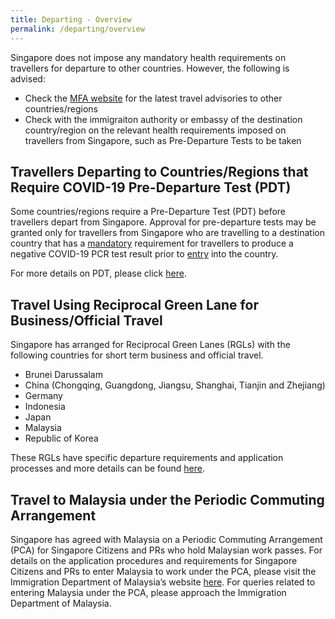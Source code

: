 ```yaml
---
title: Departing - Overview 
permalink: /departing/overview
---
```


Singapore does not impose any mandatory health requirements on travellers for departure to other countries. However, the following is advised:
- Check the [MFA website](https://www.mfa.gov.sg) for the latest travel advisories to other countries/regions
- Check with the immigraiton authority or embassy of the destination country/region on the relevant health requirements imposed on travellers from Singapore, such as Pre-Departure Tests to be taken

## Travellers Departing to Countries/Regions that Require COVID-19 Pre-Departure Test (PDT)

Some countries/regions require a Pre-Departure Test (PDT) before travellers depart from Singapore. Approval for pre-departure tests may be granted only for travellers from Singapore who are travelling to a destination country that has a <u>mandatory</u> requirement for travellers to produce a negative COVID-19 PCR test result prior to <u>entry</u> into the country. 

For more details on PDT, please click [here](/health/pre-departure-test).

## Travel Using Reciprocal Green Lane for Business/Official Travel

Singapore has arranged for Reciprocal Green Lanes (RGLs) with the following countries for short term business and official travel. 
- Brunei Darussalam
- China (Chongqing, Guangdong, Jiangsu, Shanghai, Tianjin and Zhejiang)
- Germany
- Indonesia
- Japan
- Malaysia
- Republic of Korea

These RGLs have specific departure requirements and application processes and more details can be found [here](/rgl/visiting-rgl-counterparts).

## Travel to Malaysia under the Periodic Commuting Arrangement

Singapore has agreed with Malaysia on a Periodic Commuting Arrangement (PCA) for Singapore Citizens and PRs who hold Malaysian work passes. For details on the application procedures and requirements for Singapore Citizens and PRs to enter Malaysia to work under the PCA, please visit the Immigration Department of Malaysia’s website [here](https://www.imi.gov.my/portal2017/index.php/ms/sumber-dan-arkib/pengumuman/1833-malaysia-singapore-border-crossing-arrangement.html). For queries related to entering Malaysia under the PCA, please approach the Immigration Department of Malaysia.
